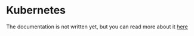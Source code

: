 # Kubernetes

The documentation is not written yet, but you can read more about it [here](https://github.com/MAIF/otoroshi/tree/master/connectors/kubernetes)
